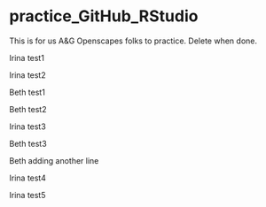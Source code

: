 # practice_GitHub_RStudio

This is for us A&G Openscapes folks to practice. Delete when done.

Irina test1

Irina test2

Beth test1

Beth test2

Irina test3

Beth test3

Beth adding another line

Irina test4

Irina test5

